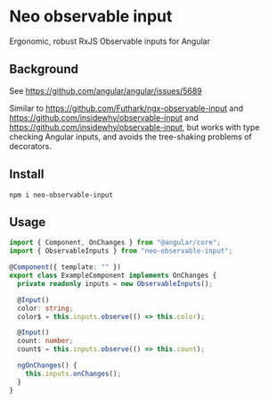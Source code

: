 # Neo observable input

Ergonomic, robust RxJS Observable inputs for Angular

## Background

See https://github.com/angular/angular/issues/5689

Similar to https://github.com/Futhark/ngx-observable-input and https://github.com/insidewhy/observable-input and https://github.com/insidewhy/observable-input, but works with type checking Angular inputs, and avoids the tree-shaking problems of decorators.

## Install

```
npm i neo-observable-input
```

## Usage

```ts
import { Component, OnChanges } from "@angular/core";
import { ObservableInputs } from "neo-observable-input";

@Component({ template: "" })
export class ExampleComponent implements OnChanges {
  private readonly inputs = new ObservableInputs();

  @Input()
  color: string;
  color$ = this.inputs.observe(() => this.color);

  @Input()
  count: number;
  count$ = this.inputs.observe(() => this.count);

  ngOnChanges() {
    this.inputs.onChanges();
  }
}
```
